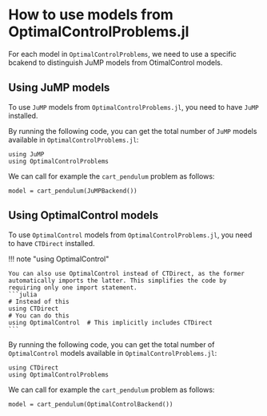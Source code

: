 # How to use models from OptimalControlProblems.jl

For each model in `OptimalControlProblems`, we need to use a specific bcakend to distinguish JuMP models from OtimalControl models.

## Using JuMP models

To use `JuMP` models from `OptimalControlProblems.jl`, you need to have `JuMP` installed. 

By running the following code, you can get the total number of `JuMP` models available in `OptimalControlProblems.jl`:

```@example main
using JuMP
using OptimalControlProblems
```

We can call for example the `cart_pendulum` problem as follows:

```@example main
model = cart_pendulum(JuMPBackend())
```

## Using OptimalControl models

To use `OptimalControl` models from `OptimalControlProblems.jl`, you need to have `CTDirect` installed.


!!! note "using OptimalControl"

    You can also use OptimalControl instead of CTDirect, as the former automatically imports the latter. This simplifies the code by requiring only one import statement.
    ```julia	
    # Instead of this
    using CTDirect
    # You can do this
    using OptimalControl  # This implicitly includes CTDirect
    ```


By running the following code, you can get the total number of `OptimalControl` models available in `OptimalControlProblems.jl`:

```@example main2
using CTDirect
using OptimalControlProblems
```

We can call for example the `cart_pendulum` problem as follows:

```@example main2
model = cart_pendulum(OptimalControlBackend())
```
